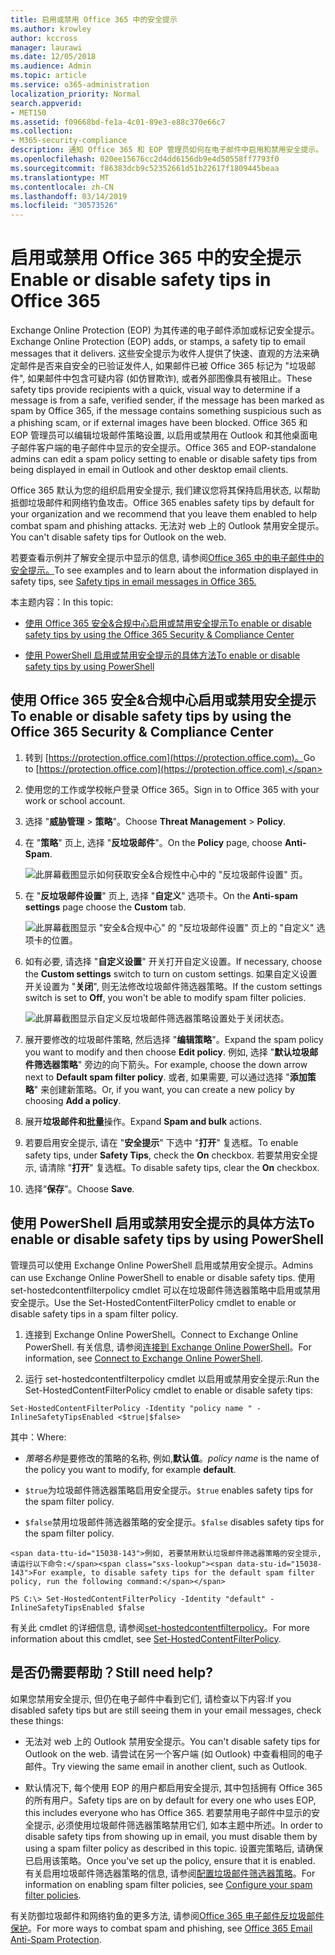 ```yaml
---
title: 启用或禁用 Office 365 中的安全提示
ms.author: krowley
author: kccross
manager: laurawi
ms.date: 12/05/2018
ms.audience: Admin
ms.topic: article
ms.service: o365-administration
localization_priority: Normal
search.appverid:
- MET150
ms.assetid: f09668bd-fe1a-4c01-89e3-e88c370e66c7
ms.collection:
- M365-security-compliance
description: 通知 Office 365 和 EOP 管理员如何在电子邮件中启用和禁用安全提示。
ms.openlocfilehash: 020ee15676cc2d4dd6156db9e4d50558ff7793f0
ms.sourcegitcommit: f86383dcb9c52352661d51b22617f1809445beaa
ms.translationtype: MT
ms.contentlocale: zh-CN
ms.lasthandoff: 03/14/2019
ms.locfileid: "30573526"
---
```

# <a name="enable-or-disable-safety-tips-in-office-365"></a><span data-ttu-id="15038-103">启用或禁用 Office 365 中的安全提示</span><span class="sxs-lookup"><span data-stu-id="15038-103">Enable or disable safety tips in Office 365</span></span>

<span data-ttu-id="15038-104">Exchange Online Protection (EOP) 为其传递的电子邮件添加或标记安全提示。</span><span class="sxs-lookup"><span data-stu-id="15038-104">Exchange Online Protection (EOP) adds, or stamps, a safety tip to email messages that it delivers.</span></span> <span data-ttu-id="15038-105">这些安全提示为收件人提供了快速、直观的方法来确定邮件是否来自安全的已验证发件人, 如果邮件已被 Office 365 标记为 "垃圾邮件", 如果邮件中包含可疑内容 (如仿冒欺诈), 或者外部图像具有被阻止。</span><span class="sxs-lookup"><span data-stu-id="15038-105">These safety tips provide recipients with a quick, visual way to determine if a message is from a safe, verified sender, if the message has been marked as spam by Office 365, if the message contains something suspicious such as a phishing scam, or if external images have been blocked.</span></span> <span data-ttu-id="15038-106">Office 365 和 EOP 管理员可以编辑垃圾邮件策略设置, 以启用或禁用在 Outlook 和其他桌面电子邮件客户端的电子邮件中显示的安全提示。</span><span class="sxs-lookup"><span data-stu-id="15038-106">Office 365 and EOP-standalone admins can edit a spam policy setting to enable or disable safety tips from being displayed in email in Outlook and other desktop email clients.</span></span> 
  
<span data-ttu-id="15038-107">Office 365 默认为您的组织启用安全提示, 我们建议您将其保持启用状态, 以帮助抵御垃圾邮件和网络钓鱼攻击。</span><span class="sxs-lookup"><span data-stu-id="15038-107">Office 365 enables safety tips by default for your organization and we recommend that you leave them enabled to help combat spam and phishing attacks.</span></span> <span data-ttu-id="15038-108">无法对 web 上的 Outlook 禁用安全提示。</span><span class="sxs-lookup"><span data-stu-id="15038-108">You can't disable safety tips for Outlook on the web.</span></span>
  
<span data-ttu-id="15038-109">若要查看示例并了解安全提示中显示的信息, 请参阅[Office 365 中的电子邮件中的安全提示。](safety-tips-in-office-365.md)</span><span class="sxs-lookup"><span data-stu-id="15038-109">To see examples and to learn about the information displayed in safety tips, see [Safety tips in email messages in Office 365.](safety-tips-in-office-365.md)</span></span>
  
<span data-ttu-id="15038-110">本主题内容：</span><span class="sxs-lookup"><span data-stu-id="15038-110">In this topic:</span></span>
  
- [<span data-ttu-id="15038-111">使用 Office 365 安全&amp;合规中心启用或禁用安全提示</span><span class="sxs-lookup"><span data-stu-id="15038-111">To enable or disable safety tips by using the Office 365 Security &amp; Compliance Center</span></span>](enable-or-disable-safety-tips.md#SandCCsafetytip)
    
- [<span data-ttu-id="15038-112">使用 PowerShell 启用或禁用安全提示的具体方法</span><span class="sxs-lookup"><span data-stu-id="15038-112">To enable or disable safety tips by using PowerShell</span></span>](enable-or-disable-safety-tips.md#pshellsafetytip)
    
## <a name="to-enable-or-disable-safety-tips-by-using-the-office-365-security-amp-compliance-center"></a><span data-ttu-id="15038-113">使用 Office 365 安全&amp;合规中心启用或禁用安全提示</span><span class="sxs-lookup"><span data-stu-id="15038-113">To enable or disable safety tips by using the Office 365 Security &amp; Compliance Center</span></span>
<span data-ttu-id="15038-114"><a name="SandCCsafetytip"> </a></span><span class="sxs-lookup"><span data-stu-id="15038-114"></span></span>

1. <span data-ttu-id="15038-115">转到 [https://protection.office.com](https://protection.office.com)。</span><span class="sxs-lookup"><span data-stu-id="15038-115">Go to [https://protection.office.com](https://protection.office.com).</span></span>
    
2. <span data-ttu-id="15038-116">使用您的工作或学校帐户登录 Office 365。</span><span class="sxs-lookup"><span data-stu-id="15038-116">Sign in to Office 365 with your work or school account.</span></span>
    
3. <span data-ttu-id="15038-117">选择 "**威胁管理** \> **策略**"。</span><span class="sxs-lookup"><span data-stu-id="15038-117">Choose **Threat Management** \> **Policy**.</span></span> 
    
4. <span data-ttu-id="15038-118">在 "**策略**" 页上, 选择 "**反垃圾邮件**"。</span><span class="sxs-lookup"><span data-stu-id="15038-118">On the **Policy** page, choose **Anti-Spam**.</span></span>
    
    ![此屏幕截图显示如何获取安全&amp;合规性中心中的 "反垃圾邮件设置" 页。](media/b8eb2ee3-2eb1-4ea2-b138-f6d7fb2e23de.png)
  
5. <span data-ttu-id="15038-120">在 "**反垃圾邮件设置**" 页上, 选择 "**自定义**" 选项卡。</span><span class="sxs-lookup"><span data-stu-id="15038-120">On the **Anti-spam settings** page choose the **Custom** tab.</span></span> 
    
    ![此屏幕截图显示 "安全&amp;合规中心" 的 "反垃圾邮件设置" 页上的 "自定义" 选项卡的位置。](media/1d688d23-e6f3-4de5-84a7-e8ce31786193.png)
  
6. <span data-ttu-id="15038-122">如有必要, 请选择 "**自定义设置**" 开关打开自定义设置。</span><span class="sxs-lookup"><span data-stu-id="15038-122">If necessary, choose the **Custom settings** switch to turn on custom settings.</span></span> <span data-ttu-id="15038-123">如果自定义设置开关设置为 "**关闭**", 则无法修改垃圾邮件筛选器策略。</span><span class="sxs-lookup"><span data-stu-id="15038-123">If the custom settings switch is set to **Off**, you won't be able to modify spam filter policies.</span></span>
    
    ![此屏幕截图显示自定义反垃圾邮件筛选器策略设置处于关闭状态。](media/94f900ad-b556-4a31-a3ac-acfcd72e71b8.png)
  
7. <span data-ttu-id="15038-125">展开要修改的垃圾邮件策略, 然后选择 "**编辑策略**"。</span><span class="sxs-lookup"><span data-stu-id="15038-125">Expand the spam policy you want to modify and then choose **Edit policy**.</span></span> <span data-ttu-id="15038-126">例如, 选择 "**默认垃圾邮件筛选器策略**" 旁边的向下箭头。</span><span class="sxs-lookup"><span data-stu-id="15038-126">For example, choose the down arrow next to **Default spam filter policy**.</span></span> <span data-ttu-id="15038-127">或者, 如果需要, 可以通过选择 "**添加策略**" 来创建新策略。</span><span class="sxs-lookup"><span data-stu-id="15038-127">Or, if you want, you can create a new policy by choosing **Add a policy**.</span></span>
    
8. <span data-ttu-id="15038-128">展开**垃圾邮件和批量**操作。</span><span class="sxs-lookup"><span data-stu-id="15038-128">Expand **Spam and bulk** actions.</span></span> 
    
9. <span data-ttu-id="15038-129">若要启用安全提示, 请在 "**安全提示**" 下选中 "**打开**" 复选框。</span><span class="sxs-lookup"><span data-stu-id="15038-129">To enable safety tips, under **Safety Tips**, check the **On** checkbox.</span></span> <span data-ttu-id="15038-130">若要禁用安全提示, 请清除 "**打开**" 复选框。</span><span class="sxs-lookup"><span data-stu-id="15038-130">To disable safety tips, clear the **On** checkbox.</span></span> 
    
10. <span data-ttu-id="15038-131">选择“**保存**”。</span><span class="sxs-lookup"><span data-stu-id="15038-131">Choose **Save**.</span></span>
    
## <a name="to-enable-or-disable-safety-tips-by-using-powershell"></a><span data-ttu-id="15038-132">使用 PowerShell 启用或禁用安全提示的具体方法</span><span class="sxs-lookup"><span data-stu-id="15038-132">To enable or disable safety tips by using PowerShell</span></span>
<span data-ttu-id="15038-133"><a name="pshellsafetytip"> </a></span><span class="sxs-lookup"><span data-stu-id="15038-133"></span></span>

<span data-ttu-id="15038-134">管理员可以使用 Exchange Online PowerShell 启用或禁用安全提示。</span><span class="sxs-lookup"><span data-stu-id="15038-134">Admins can use Exchange Online PowerShell to enable or disable safety tips.</span></span> <span data-ttu-id="15038-135">使用 set-hostedcontentfilterpolicy cmdlet 可以在垃圾邮件筛选器策略中启用或禁用安全提示。</span><span class="sxs-lookup"><span data-stu-id="15038-135">Use the Set-HostedContentFilterPolicy cmdlet to enable or disable safety tips in a spam filter policy.</span></span>
  
1. <span data-ttu-id="15038-136">连接到 Exchange Online PowerShell。</span><span class="sxs-lookup"><span data-stu-id="15038-136">Connect to Exchange Online PowerShell.</span></span> <span data-ttu-id="15038-137">有关信息, 请参阅[连接到 Exchange Online PowerShell](http://go.microsoft.com/fwlink/p/?LinkId=396554)。</span><span class="sxs-lookup"><span data-stu-id="15038-137">For information, see [Connect to Exchange Online PowerShell](http://go.microsoft.com/fwlink/p/?LinkId=396554).</span></span>
    
2. <span data-ttu-id="15038-138">运行 set-hostedcontentfilterpolicy cmdlet 以启用或禁用安全提示:</span><span class="sxs-lookup"><span data-stu-id="15038-138">Run the Set-HostedContentFilterPolicy cmdlet to enable or disable safety tips:</span></span>
    
  ```
  Set-HostedContentFilterPolicy -Identity "policy name " -InlineSafetyTipsEnabled <$true|$false>
  ```

<span data-ttu-id="15038-139">其中：</span><span class="sxs-lookup"><span data-stu-id="15038-139">Where:</span></span>
    
  -  <span data-ttu-id="15038-140">*策略名称*是要修改的策略的名称, 例如,**默认值**。</span><span class="sxs-lookup"><span data-stu-id="15038-140">*policy name*  is the name of the policy you want to modify, for example **default**.</span></span>
    
  -  <span data-ttu-id="15038-141">`$true`为垃圾邮件筛选器策略启用安全提示。</span><span class="sxs-lookup"><span data-stu-id="15038-141">`$true` enables safety tips for the spam filter policy.</span></span> 
    
  -  <span data-ttu-id="15038-142">`$false`禁用垃圾邮件筛选器策略的安全提示。</span><span class="sxs-lookup"><span data-stu-id="15038-142">`$false` disables safety tips for the spam filter policy.</span></span> 
    
    <span data-ttu-id="15038-143">例如, 若要禁用默认垃圾邮件筛选器策略的安全提示, 请运行以下命令:</span><span class="sxs-lookup"><span data-stu-id="15038-143">For example, to disable safety tips for the default spam filter policy, run the following command:</span></span>
    
  ```
  PS C:\> Set-HostedContentFilterPolicy -Identity "default" -InlineSafetyTipsEnabled $false
  ```

<span data-ttu-id="15038-144">有关此 cmdlet 的详细信息, 请参阅[set-hostedcontentfilterpolicy](https://technet.microsoft.com/library/jj200781.aspx)。</span><span class="sxs-lookup"><span data-stu-id="15038-144">For more information about this cmdlet, see [Set-HostedContentFilterPolicy](https://technet.microsoft.com/library/jj200781.aspx).</span></span>
    
## <a name="still-need-help"></a><span data-ttu-id="15038-145">是否仍需要帮助？</span><span class="sxs-lookup"><span data-stu-id="15038-145">Still need help?</span></span>
<span data-ttu-id="15038-146"><a name="pshellsafetytip"> </a></span><span class="sxs-lookup"><span data-stu-id="15038-146"></span></span>

<span data-ttu-id="15038-147">如果您禁用安全提示, 但仍在电子邮件中看到它们, 请检查以下内容:</span><span class="sxs-lookup"><span data-stu-id="15038-147">If you disabled safety tips but are still seeing them in your email messages, check these things:</span></span>
  
- <span data-ttu-id="15038-148">无法对 web 上的 Outlook 禁用安全提示。</span><span class="sxs-lookup"><span data-stu-id="15038-148">You can't disable safety tips for Outlook on the web.</span></span> <span data-ttu-id="15038-149">请尝试在另一个客户端 (如 Outlook) 中查看相同的电子邮件。</span><span class="sxs-lookup"><span data-stu-id="15038-149">Try viewing the same email in another client, such as Outlook.</span></span>
    
- <span data-ttu-id="15038-150">默认情况下, 每个使用 EOP 的用户都启用安全提示, 其中包括拥有 Office 365 的所有用户。</span><span class="sxs-lookup"><span data-stu-id="15038-150">Safety tips are on by default for every one who uses EOP, this includes everyone who has Office 365.</span></span> <span data-ttu-id="15038-151">若要禁用电子邮件中显示的安全提示, 必须使用垃圾邮件筛选器策略禁用它们, 如本主题中所述。</span><span class="sxs-lookup"><span data-stu-id="15038-151">In order to disable safety tips from showing up in email, you must disable them by using a spam filter policy as described in this topic.</span></span> <span data-ttu-id="15038-152">设置完策略后, 请确保已启用该策略。</span><span class="sxs-lookup"><span data-stu-id="15038-152">Once you've set up the policy, ensure that it is enabled.</span></span> <span data-ttu-id="15038-153">有关启用垃圾邮件筛选器策略的信息, 请参阅[配置垃圾邮件筛选器策略](https://technet.microsoft.com/library/jj200684.aspx)。</span><span class="sxs-lookup"><span data-stu-id="15038-153">For information on enabling spam filter policies, see [Configure your spam filter policies](https://technet.microsoft.com/library/jj200684.aspx).</span></span>
    
<span data-ttu-id="15038-154">有关防御垃圾邮件和网络钓鱼的更多方法, 请参阅[Office 365 电子邮件反垃圾邮件保护](anti-spam-protection.md)。</span><span class="sxs-lookup"><span data-stu-id="15038-154">For more ways to combat spam and phishing, see [Office 365 Email Anti-Spam Protection](anti-spam-protection.md).</span></span>
  

